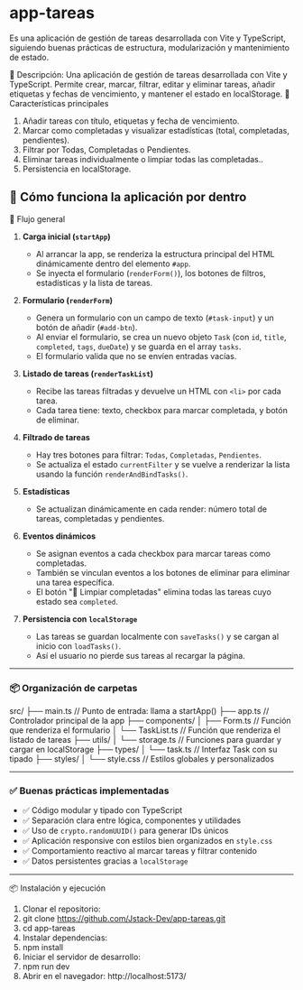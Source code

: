 # app-tareas
Es una aplicación de gestión de tareas desarrollada con Vite y TypeScript, siguiendo buenas prácticas de estructura, modularización y mantenimiento de estado.


📖 Descripción: 
Una aplicación de gestión de tareas  desarrollada con Vite y TypeScript. Permite crear, marcar, filtrar, editar y eliminar tareas, añadir etiquetas y fechas de vencimiento, y mantener el estado en localStorage.
🚀 Características principales
1.	Añadir tareas con título, etiquetas y fecha de vencimiento.
2.	Marcar como completadas y visualizar estadísticas (total, completadas, pendientes).
3.	Filtrar por Todas, Completadas o Pendientes.
4.	Eliminar tareas individualmente o limpiar todas las completadas..
5.	Persistencia en localStorage.

## 🧠 Cómo funciona la aplicación por dentro
 🔄 Flujo general

1. **Carga inicial (`startApp`)**
   - Al arrancar la app, se renderiza la estructura principal del HTML dinámicamente dentro del elemento `#app`.
   - Se inyecta el formulario (`renderForm()`), los botones de filtros, estadísticas y la lista de tareas.

2. **Formulario (`renderForm`)**
   - Genera un formulario con un campo de texto (`#task-input`) y un botón de añadir (`#add-btn`).
   - Al enviar el formulario, se crea un nuevo objeto `Task` (con `id`, `title`, `completed`, `tags`, `dueDate`) y se guarda en el array `tasks`.
   - El formulario valida que no se envíen entradas vacías.

3. **Listado de tareas (`renderTaskList`)**
   - Recibe las tareas filtradas y devuelve un HTML con `<li>` por cada tarea.
   - Cada tarea tiene: texto, checkbox para marcar completada, y botón de eliminar.

4. **Filtrado de tareas**
   - Hay tres botones para filtrar: `Todas`, `Completadas`, `Pendientes`.
   - Se actualiza el estado `currentFilter` y se vuelve a renderizar la lista usando la función `renderAndBindTasks()`.

5. **Estadísticas**
   - Se actualizan dinámicamente en cada render: número total de tareas, completadas y pendientes.

6. **Eventos dinámicos**
   - Se asignan eventos a cada checkbox para marcar tareas como completadas.
   - También se vinculan eventos a los botones de eliminar para eliminar una tarea específica.
   - El botón "🧹 Limpiar completadas" elimina todas las tareas cuyo estado sea `completed`.

7. **Persistencia con `localStorage`**
   - Las tareas se guardan localmente con `saveTasks()` y se cargan al inicio con `loadTasks()`.
   - Así el usuario no pierde sus tareas al recargar la página.

---

### 📦 Organización de carpetas

src/
├── main.ts // Punto de entrada: llama a startApp()
├── app.ts // Controlador principal de la app
├── components/
│ ├── Form.ts // Función que renderiza el formulario
│ └── TaskList.ts // Función que renderiza el listado de tareas
├── utils/
│ └── storage.ts // Funciones para guardar y cargar en localStorage
├── types/
│ └── task.ts // Interfaz Task con su tipado
├── styles/
│ └── style.css // Estilos globales y personalizados



---

### ✅ Buenas prácticas implementadas

- ✅ Código modular y tipado con TypeScript
- ✅ Separación clara entre lógica, componentes y utilidades
- ✅ Uso de `crypto.randomUUID()` para generar IDs únicos
- ✅ Aplicación responsive con estilos bien organizados en `style.css`
- ✅ Comportamiento reactivo al marcar tareas y filtrar contenido
- ✅ Datos persistentes gracias a `localStorage`

---



📦 Instalación y ejecución
1.	Clonar el repositorio:
2.	git clone https://github.com/Jstack-Dev/app-tareas.git
3.	cd app-tareas
4.	Instalar dependencias:
5.	npm install
6.	Iniciar el servidor de desarrollo:
7.	npm run dev
8.	Abrir en el navegador: http://localhost:5173/
